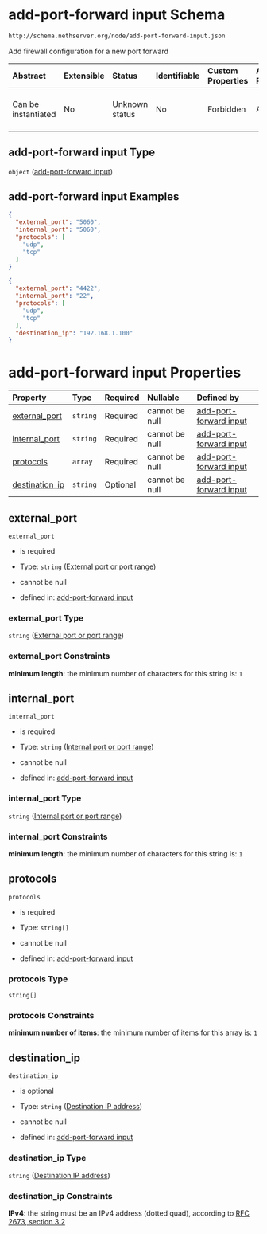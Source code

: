 # add-port-forward input Schema

```txt
http://schema.nethserver.org/node/add-port-forward-input.json
```

Add firewall configuration for a new port forward

| Abstract            | Extensible | Status         | Identifiable | Custom Properties | Additional Properties | Access Restrictions | Defined In                                                                             |
| :------------------ | :--------- | :------------- | :----------- | :---------------- | :-------------------- | :------------------ | :------------------------------------------------------------------------------------- |
| Can be instantiated | No         | Unknown status | No           | Forbidden         | Allowed               | none                | [add-port-forward-input.json](node/add-port-forward-input.json "open original schema") |

## add-port-forward input Type

`object` ([add-port-forward input](add-port-forward-input.md))

## add-port-forward input Examples

```json
{
  "external_port": "5060",
  "internal_port": "5060",
  "protocols": [
    "udp",
    "tcp"
  ]
}
```

```json
{
  "external_port": "4422",
  "internal_port": "22",
  "protocols": [
    "udp",
    "tcp"
  ],
  "destination_ip": "192.168.1.100"
}
```

# add-port-forward input Properties

| Property                           | Type     | Required | Nullable       | Defined by                                                                                                                                                                           |
| :--------------------------------- | :------- | :------- | :------------- | :----------------------------------------------------------------------------------------------------------------------------------------------------------------------------------- |
| [external\_port](#external_port)   | `string` | Required | cannot be null | [add-port-forward input](add-port-forward-input-properties-external-port-or-port-range.md "http://schema.nethserver.org/node/add-port-forward-input.json#/properties/external_port") |
| [internal\_port](#internal_port)   | `string` | Required | cannot be null | [add-port-forward input](add-port-forward-input-properties-internal-port-or-port-range.md "http://schema.nethserver.org/node/add-port-forward-input.json#/properties/internal_port") |
| [protocols](#protocols)            | `array`  | Required | cannot be null | [add-port-forward input](add-port-forward-input-properties-protocols.md "http://schema.nethserver.org/node/add-port-forward-input.json#/properties/protocols")                       |
| [destination\_ip](#destination_ip) | `string` | Optional | cannot be null | [add-port-forward input](add-port-forward-input-properties-destination-ip-address.md "http://schema.nethserver.org/node/add-port-forward-input.json#/properties/destination_ip")     |

## external\_port



`external_port`

* is required

* Type: `string` ([External port or port range](add-port-forward-input-properties-external-port-or-port-range.md))

* cannot be null

* defined in: [add-port-forward input](add-port-forward-input-properties-external-port-or-port-range.md "http://schema.nethserver.org/node/add-port-forward-input.json#/properties/external_port")

### external\_port Type

`string` ([External port or port range](add-port-forward-input-properties-external-port-or-port-range.md))

### external\_port Constraints

**minimum length**: the minimum number of characters for this string is: `1`

## internal\_port



`internal_port`

* is required

* Type: `string` ([Internal port or port range](add-port-forward-input-properties-internal-port-or-port-range.md))

* cannot be null

* defined in: [add-port-forward input](add-port-forward-input-properties-internal-port-or-port-range.md "http://schema.nethserver.org/node/add-port-forward-input.json#/properties/internal_port")

### internal\_port Type

`string` ([Internal port or port range](add-port-forward-input-properties-internal-port-or-port-range.md))

### internal\_port Constraints

**minimum length**: the minimum number of characters for this string is: `1`

## protocols



`protocols`

* is required

* Type: `string[]`

* cannot be null

* defined in: [add-port-forward input](add-port-forward-input-properties-protocols.md "http://schema.nethserver.org/node/add-port-forward-input.json#/properties/protocols")

### protocols Type

`string[]`

### protocols Constraints

**minimum number of items**: the minimum number of items for this array is: `1`

## destination\_ip



`destination_ip`

* is optional

* Type: `string` ([Destination IP address](add-port-forward-input-properties-destination-ip-address.md))

* cannot be null

* defined in: [add-port-forward input](add-port-forward-input-properties-destination-ip-address.md "http://schema.nethserver.org/node/add-port-forward-input.json#/properties/destination_ip")

### destination\_ip Type

`string` ([Destination IP address](add-port-forward-input-properties-destination-ip-address.md))

### destination\_ip Constraints

**IPv4**: the string must be an IPv4 address (dotted quad), according to [RFC 2673, section 3.2](https://tools.ietf.org/html/rfc2673 "check the specification")
